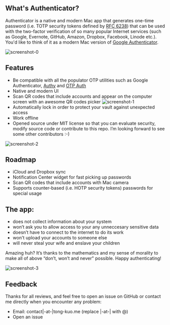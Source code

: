 ## What's Authenticator?

Authenticator is a native and modern Mac app that generates one-time password (i.e. TOTP security tokens defined by [RFC 6238](https://tools.ietf.org/html/rfc6238)) that can be used with the two-factor verification of so many popular Internet services (such as Google, Evernote, GitHub, Amazon, Dropbox, Facebook, Linode etc.). You'd like to think of it as a modern Mac version of [Google Authenticator](https://itunes.apple.com/en/app/google-authenticator/id388497605?mt=8).

![screenshot-0](https://i.imgur.com/lXkHXBN.jpg)

## Features

- Be compatible with all the populator OTP utilities such as Google Authenticator, [Authy](https://www.authy.com/) and [OTP Auth](https://itunes.apple.com/us/app/otp-auth/id659877384?mt=8)
- Native and modern UI
- Scan QR codes that include accounts and appear on the computer screen with an awesome QR codes picker
![screenshot-1](https://i.imgur.com/UVcM0ql.jpg)
- Automatically lock in order to protect your vault against unexpected access
- Work offline
- Opened source under MIT license so that you can evaluate security, modify source code or contribute to this repo. I’m looking forward to see some other contributors :-)

![screenshot-2](https://i.imgur.com/m2JhAGM.jpg)

## Roadmap

- iCloud and Dropbox sync
- Notification Center widget for fast picking up passwords
- Scan QR codes that include accounts with Mac camera
- Supports counter-based (i.e. HOTP security tokens) passwords for special usage

## The app:

- does not collect information about your system
- won’t ask you to allow access to your any unneccesary sensitive data
- doesn’t have to connect to the internet to do its work
- won't upload your accounts to someone else
- will never steal your wife and enslave your children

Amazing huh? It’s thanks to the mathematics and my sense of morality to make all of above “don’t, won’t and never" possible. Happy authenticating!

![screenshot-3](https://i.imgur.com/AZWF1Yw.jpg)

## Feedback

Thanks for all reviews, and feel free to open an issue on GitHub or contact me directly when you encounter any problem:

- Email: contact|-at-|tong-kuo.me (replace |-at-| with @)
- Open an issue

